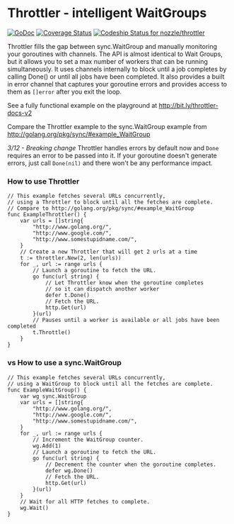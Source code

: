 # Throttler - intelligent WaitGroups

[![GoDoc](https://godoc.org/github.com/nozzle/throttler?status.svg)](http://godoc.org/github.com/nozzle/throttler) [![Coverage Status](https://coveralls.io/repos/nozzle/throttler/badge.svg?branch=master)](https://coveralls.io/r/nozzle/throttler?branch=master) [ ![Codeship Status for nozzle/throttler](https://codeship.com/projects/02d33900-a744-0132-4353-2eb3789e9959/status?branch=master)](https://codeship.com/projects/67187)


 Throttler fills the gap between sync.WaitGroup and manually monitoring your goroutines with channels. The API is almost identical to Wait Groups, but it allows you to set a max number of workers that can be running simultaneously. It uses channels internally to block until a job completes by calling Done() or until all jobs have been completed. It also provides a built in error channel that captures your goroutine errors and provides access to them as `[]error` after you exit the loop.

See a fully functional example on the playground at http://bit.ly/throttler-docs-v2

Compare the Throttler example to the sync.WaitGroup example from http://golang.org/pkg/sync/#example_WaitGroup

*3/12 - Breaking change*
Throttler handles errors by default now and `Done` requires an error to be passed into it. If your goroutine doesn't generate errors, just call `Done(nil)` and there won't be any performance impact.

### How to use Throttler

```
// This example fetches several URLs concurrently,
// using a Throttler to block until all the fetches are complete.
// Compare to http://golang.org/pkg/sync/#example_WaitGroup
func ExampleThrottler() {
	var urls = []string{
		"http://www.golang.org/",
		"http://www.google.com/",
		"http://www.somestupidname.com/",
	}
	// Create a new Throttler that will get 2 urls at a time
	t := throttler.New(2, len(urls))
	for _, url := range urls {
		// Launch a goroutine to fetch the URL.
		go func(url string) {
			// Let Throttler know when the goroutine completes
			// so it can dispatch another worker
			defer t.Done()
			// Fetch the URL.
			http.Get(url)
		}(url)
		// Pauses until a worker is available or all jobs have been completed
		t.Throttle()
	}
}
```

### vs How to use a sync.WaitGroup

```
// This example fetches several URLs concurrently,
// using a WaitGroup to block until all the fetches are complete.
func ExampleWaitGroup() {
	var wg sync.WaitGroup
	var urls = []string{
		"http://www.golang.org/",
		"http://www.google.com/",
		"http://www.somestupidname.com/",
	}
	for _, url := range urls {
		// Increment the WaitGroup counter.
		wg.Add(1)
		// Launch a goroutine to fetch the URL.
		go func(url string) {
			// Decrement the counter when the goroutine completes.
			defer wg.Done()
			// Fetch the URL.
			http.Get(url)
		}(url)
	}
	// Wait for all HTTP fetches to complete.
	wg.Wait()
}
```